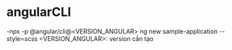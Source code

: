 # angularCLI

-npx -p @angular/cli@<VERSION_ANGULAR> ng new sample-application --style=scss
<VERSION_ANGULAR>: version cần tạo

